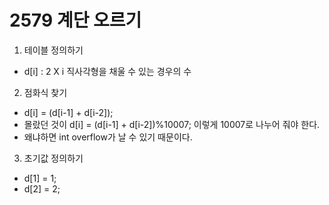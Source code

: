 # 2579 계단 오르기

1. 테이블 정의하기
- d[i] : 2 X i 직사각형을 채울 수 있는 경우의 수

2. 점화식 찾기
- d[i] = (d[i-1] + d[i-2]);
- 몰랐던 것이 d[i] = (d[i-1] + d[i-2])%10007; 이렇게 10007로 나누어 줘야 한다.
- 왜냐하면 int overflow가 날 수 있기 때문이다.

3. 초기값 정의하기
- d[1] = 1;
- d[2] = 2;
